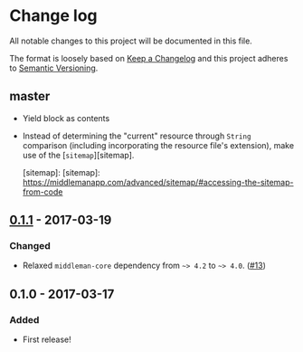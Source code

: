 # Change log

All notable changes to this project will be documented in this file.

The format is loosely based on [Keep a Changelog] and this project adheres to
[Semantic Versioning].

  [Keep a Changelog]: http://keepachangelog.com/
  [Semantic Versioning]: http://semver.org/

## master

- Yield block as contents 

- Instead of determining the "current" resource through `String` comparison
  (including incorporating the resource file's extension), make use of the
  [`sitemap`][sitemap].

  [sitemap]: [sitemap]: https://middlemanapp.com/advanced/sitemap/#accessing-the-sitemap-from-code


## [0.1.1] - 2017-03-19

### Changed

- Relaxed `middleman-core` dependency from `~> 4.2` to `~> 4.0`. ([#13])

  [0.1.1]: https://github.com/thoughtbot/middleman-aria_current/compare/0.1.0...v0.1.1
  [#13]: https://github.com/thoughtbot/middleman-aria_current/pull/13

## 0.1.0 - 2017-03-17

### Added

- First release!
